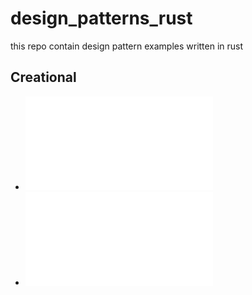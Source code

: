 # design_patterns_rust
this repo contain design pattern examples written in rust
## Creational
- ![Factory](src/factory.rs)
- ![Abstract Factory](src/abstract_factory.rs)
